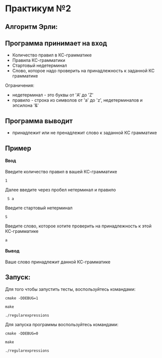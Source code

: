# Практикум №2

## Алгоритм Эрли: 

## Программа принимает на вход 

* Количество правил в КС-грамматике
* Правила КС-грамматики 
* Стартовый недетерминал
* Слово, которое надо проверить на принадлежность к заданной КС грамматике

Ограничения: 
* недетерминал - это буквы от 'A' до 'Z' 
* правило - строка из символов от 'a' до 'z', недетерминалов и эпсилона '&' 

## Программа выводит 
* принадлежит или не пренадлежит слово к заданной КС грамматике

## Пример 
#### Ввод 
Введите количество правил в вашей КС-грамматике 

``` 1 ``` 

Далее введите через пробел нетерминал и правило 

``` S a``` 

Введите стартовый нетерминал 

``` S ``` 

Введите слово, которое хотите проверить на принадлежность к этой КС-грамматике 

``` a ``` 

#### Вывод 
Ваше слово принадлежит данной КС-грамматике 

## Запуск:

Для того чтобы запустить тесты,
воспользуйтесь командами:

```cmake -DDEBUG=1```

```make```

```./regularexpressions```

Для запуска программы воспользуйтесь командами:

```cmake -DDEBUG=0```

```make```

```./regularexpressions```

